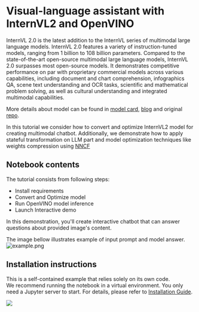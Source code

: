 # Visual-language assistant with InternVL2 and OpenVINO

InternVL 2.0 is the latest addition to the InternVL series of multimodal large language models. InternVL 2.0 features a variety of instruction-tuned models, ranging from 1 billion to 108 billion parameters. Compared to the state-of-the-art open-source multimodal large language models, InternVL 2.0 surpasses most open-source models. It demonstrates competitive performance on par with proprietary commercial models across various capabilities, including document and chart comprehension, infographics QA, scene text understanding and OCR tasks, scientific and mathematical problem solving, as well as cultural understanding and integrated multimodal capabilities.

More details about model can be found in [model card](https://huggingface.co/OpenGVLab/InternVL2-4B), [blog](https://internvl.github.io/blog/2024-07-02-InternVL-2.0/) and original [repo](https://github.com/OpenGVLab/InternVL).

In this tutorial we consider how to convert and optimize InternVL2 model for creating multimodal chatbot. Additionally, we demonstrate how to apply stateful transformation on LLM part and model optimization techniques like weights compression using [NNCF](https://github.com/openvinotoolkit/nncf)

## Notebook contents
The tutorial consists from following steps:

- Install requirements
- Convert and Optimize model
- Run OpenVINO model inference
- Launch Interactive demo

In this demonstration, you'll create interactive chatbot that can answer questions about provided image's content.

The image bellow illustrates example of input prompt and model answer.
![example.png](https://github.com/user-attachments/assets/1c3cf42a-db40-4fa2-81e0-ead9bde7ace6)

## Installation instructions
This is a self-contained example that relies solely on its own code.</br>
We recommend running the notebook in a virtual environment. You only need a Jupyter server to start.
For details, please refer to [Installation Guide](../../README.md).

<img referrerpolicy="no-referrer-when-downgrade" src="https://static.scarf.sh/a.png?x-pxid=5b5a4db0-7875-4bfb-bdbd-01698b5b1a77&file=notebooks/internvl2/README.md" />
